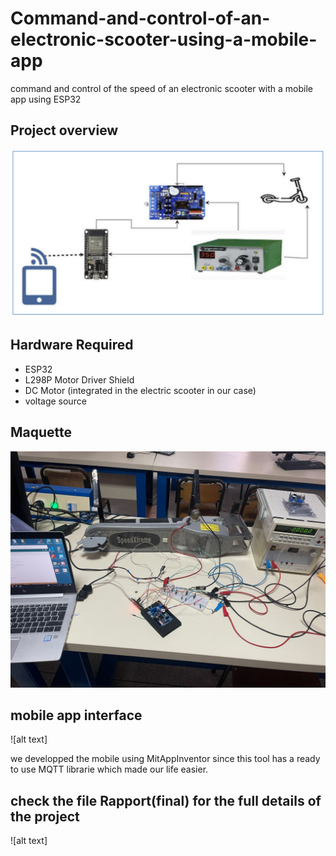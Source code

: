 # Command-and-control-of-an-electronic-scooter-using-a-mobile-app
command and control of the speed of an electronic scooter with a mobile app using ESP32

## Project overview
 ![alt text](https://github.com/activif99/Command-and-control-of-an-electronic-scooter-using-a-mobile-app/blob/main/PROJECT_OVERVIEW.PNG)



## Hardware Required
- ESP32
- L298P Motor Driver Shield
- DC Motor (integrated in the electric scooter in our case)
- voltage source
  

## Maquette
 ![alt text](https://github.com/activif99/Command-and-control-of-an-electronic-scooter-using-a-mobile-app/blob/main/MAQUETTE.jpeg)


## mobile app interface
![alt text]

we developped the mobile using MitAppInventor since this tool has a ready to use MQTT librarie which made our life easier.

## check the file Rapport(final) for the full details of the project
![alt text]

